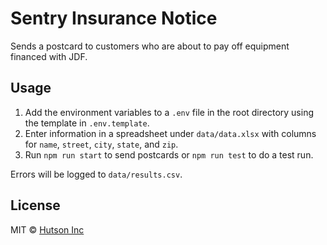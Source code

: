 # Sentry Insurance Notice

Sends a postcard to customers who are about to pay off equipment financed with JDF.

## Usage

1. Add the environment variables to a `.env` file in the root directory using the template in `.env.template`.
2. Enter information in a spreadsheet under `data/data.xlsx` with columns for `name`, `street`, `city`, `state`, and `zip`.
3. Run `npm run start` to send postcards or `npm run test` to do a test run.

Errors will be logged to `data/results.csv`.

## License

MIT © [Hutson Inc](https://www.hutsoninc.com)